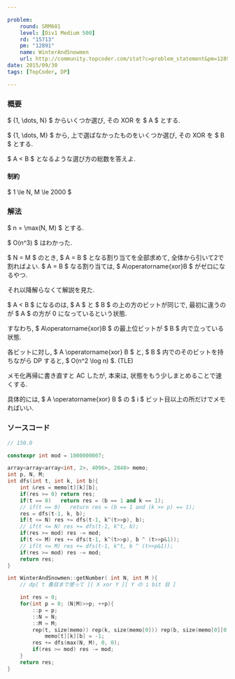 ```yaml
---

problem:
    round: SRM601
    level: [Div1 Medium 500]
    rd: "15713"
    pm: "12891"
    name: WinterAndSnowmen
    url: http://community.topcoder.com/stat?c=problem_statement&pm=12891&rd=15713
date: 2015/09/30
tags: [TopCoder, DP]

---
```


### 概要

$ {1, \dots, N} $ からいくつか選び, その XOR を $ A $ とする.

$ {1, \dots, M} $ から, 上で選ばなかったものをいくつか選び, その XOR を $ B $ とする.

$ A < B $ となるような選び方の総数を答えよ.


#### 制約

$ 1 \le N, M \le 2000 $

### 解法

$ n = \max(N, M) $ とする.

$ O(n^3) $ はわかった.

$ N = M $ のとき, $ A = B $ となる割り当てを全部求めて, 全体から引いて2で割ればよい.
$ A = B $ なる割り当ては, $ A\operatorname{xor}B $ がゼロになるやつ.

それ以降解らなくて解説を見た.

$ A < B $ になるのは, $ A $ と $ B $ の上の方のビットが同じで, 最初に違うのが $ A $ の方が $0$ になっているという状態.

すなわち, $ A\operatorname{xor}B $ の最上位ビットが $ B $ 内で立っている状態.

各ビットに対し, $ A \operatorname{xor} B $ と, $ B $ 内でのそのビットを持ちながら DP すると, $ O(n^2 \log n) $. (TLE)

メモ化再帰に書き直すと AC したが, 本来は, 状態をもう少しまとめることで速くする.

具体的には, $ A \operatorname{xor} B $ の $ i $ ビット目以上の所だけでメモればいい.


### ソースコード

~~~ cpp
// 150.0

constexpr int mod = 1000000007;

array<array<array<int, 2>, 4096>, 2048> memo;
int p, N, M;
int dfs(int t, int k, int b){
    int &res = memo[t][k][b];
    if(res >= 0) return res;
    if(t == 0)   return res = (b == 1 and k == 1);
    // if(t == 0)   return res = (b == 1 and (k >> p) == 1);
    res = dfs(t-1, k, b);
    if(t <= N) res += dfs(t-1, k^(t>>p), b);
    // if(t <= N) res += dfs(t-1, k^t, b);
    if(res >= mod) res -= mod;
    if(t <= M) res += dfs(t-1, k^(t>>p), b ^ (t>>p&1));
    // if(t <= M) res += dfs(t-1, k^t, b ^ (t>>p&1));
    if(res >= mod) res -= mod;
    return res;
}

int WinterAndSnowmen::getNumber( int N, int M ){
    // dp[ t 番目まで使って ][ X xor Y ][ Y の i bit 目 ]

    int res = 0;
    for(int p = 0; (N|M)>>p; ++p){
        ::p = p;
        ::N = N;
        ::M = M;
        rep(t, size(memo)) rep(k, size(memo[0])) rep(b, size(memo[0][0]))
            memo[t][k][b] = -1;
        res += dfs(max(N, M), 0, 0);
        if(res >= mod) res -= mod;
    }
    return res;
}
~~~

